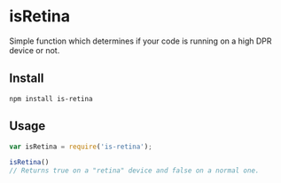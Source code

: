isRetina
========

Simple function which determines if your code is running on a high DPR device or not.

## Install
`npm install is-retina`

## Usage
```javascript
var isRetina = require('is-retina');

isRetina()
// Returns true on a "retina" device and false on a normal one.
```

